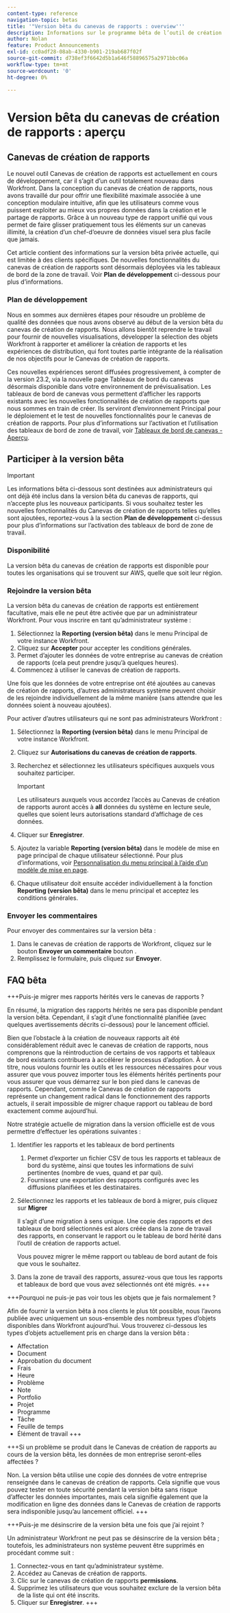 ```yaml
---
content-type: reference
navigation-topic: betas
title: '"Version bêta du canevas de rapports : overview'''
description: Informations sur le programme bêta de l’outil de création de rapports à venir pour Adobe Workfront
author: Nolan
feature: Product Announcements
exl-id: cc0adf28-08ab-4330-b901-219ab687f02f
source-git-commit: d738ef3f6642d5b1a646f58896575a2971bbc06a
workflow-type: tm+mt
source-wordcount: '0'
ht-degree: 0%

---
```



# Version bêta du canevas de création de rapports : aperçu

## Canevas de création de rapports

Le nouvel outil Canevas de création de rapports est actuellement en cours de développement, car il s’agit d’un outil totalement nouveau dans Workfront. Dans la conception du canevas de création de rapports, nous avons travaillé dur pour offrir une flexibilité maximale associée à une conception modulaire intuitive, afin que les utilisateurs comme vous puissent exploiter au mieux vos propres données dans la création et le partage de rapports. Grâce à un nouveau type de rapport unifié qui vous permet de faire glisser pratiquement tous les éléments sur un canevas illimité, la création d’un chef-d’oeuvre de données visuel sera plus facile que jamais.

Cet article contient des informations sur la version bêta privée actuelle, qui est limitée à des clients spécifiques. De nouvelles fonctionnalités du canevas de création de rapports sont désormais déployées via les tableaux de bord de la zone de travail. Voir **Plan de développement** ci-dessous pour plus d’informations.

### Plan de développement

Nous en sommes aux dernières étapes pour résoudre un problème de qualité des données que nous avons observé au début de la version bêta du canevas de création de rapports. Nous allons bientôt reprendre le travail pour fournir de nouvelles visualisations, développer la sélection des objets Workfront à rapporter et améliorer la création de rapports et les expériences de distribution, qui font toutes partie intégrante de la réalisation de nos objectifs pour le Canevas de création de rapports.

Ces nouvelles expériences seront diffusées progressivement, à compter de la version 23.2, via la nouvelle page Tableaux de bord du canevas désormais disponible dans votre environnement de prévisualisation. Les tableaux de bord de canevas vous permettent d’afficher les rapports existants avec les nouvelles fonctionnalités de création de rapports que nous sommes en train de créer. Ils serviront d’environnement Principal pour le déploiement et le test de nouvelles fonctionnalités pour le canevas de création de rapports. Pour plus d’informations sur l’activation et l’utilisation des tableaux de bord de zone de travail, voir [Tableaux de bord de canevas - Aperçu](/help/quicksilver/reports-and-dashboards/dashboards/creating-and-managing-dashboards/canvas-dashboards-overview.md).

## Participer à la version bêta

>[!IMPORTANT]
>
>Les informations bêta ci-dessous sont destinées aux administrateurs qui ont déjà été inclus dans la version bêta du canevas de rapports, qui n’accepte plus les nouveaux participants. Si vous souhaitez tester les nouvelles fonctionnalités du Canevas de création de rapports telles qu’elles sont ajoutées, reportez-vous à la section **Plan de développement** ci-dessus pour plus d’informations sur l’activation des tableaux de bord de zone de travail.

### Disponibilité

La version bêta du canevas de création de rapports est disponible pour toutes les organisations qui se trouvent sur AWS, quelle que soit leur région.

### Rejoindre la version bêta

La version bêta du canevas de création de rapports est entièrement facultative, mais elle ne peut être activée que par un administrateur Workfront. Pour vous inscrire en tant qu’administrateur système :

1. Sélectionnez la **Reporting (version bêta)** dans le menu Principal de votre instance Workfront.
1. Cliquez sur **Accepter** pour accepter les conditions générales.
1. Permet d’ajouter les données de votre entreprise au canevas de création de rapports (cela peut prendre jusqu’à quelques heures).
1. Commencez à utiliser le canevas de création de rapports.

Une fois que les données de votre entreprise ont été ajoutées au canevas de création de rapports, d’autres administrateurs système peuvent choisir de les rejoindre individuellement de la même manière (sans attendre que les données soient à nouveau ajoutées).

Pour activer d’autres utilisateurs qui ne sont pas administrateurs Workfront :

1. Sélectionnez la **Reporting (version bêta)** dans le menu Principal de votre instance Workfront.
1. Cliquez sur **Autorisations du canevas de création de rapports**.
1. Recherchez et sélectionnez les utilisateurs spécifiques auxquels vous souhaitez participer.

   >[!IMPORTANT]
   >
   >Les utilisateurs auxquels vous accordez l’accès au Canevas de création de rapports auront accès à **all** données du système en lecture seule, quelles que soient leurs autorisations standard d’affichage de ces données.

1. Cliquer sur **Enregistrer**.
1. Ajoutez la variable **Reporting (version bêta)** dans le modèle de mise en page principal de chaque utilisateur sélectionné. Pour plus d’informations, voir [Personnalisation du menu principal à l’aide d’un modèle de mise en page](/help/quicksilver/administration-and-setup/customize-workfront/use-layout-templates/customize-main-menu.md).
1. Chaque utilisateur doit ensuite accéder individuellement à la fonction **Reporting (version bêta)** dans le menu principal et acceptez les conditions générales.

### Envoyer les commentaires

Pour envoyer des commentaires sur la version bêta :

1. Dans le canevas de création de rapports de Workfront, cliquez sur le bouton **Envoyer un commentaire** bouton .
1. Remplissez le formulaire, puis cliquez sur **Envoyer**.

## FAQ bêta

+++Puis-je migrer mes rapports hérités vers le canevas de rapports ?

En résumé, la migration des rapports hérités ne sera pas disponible pendant la version bêta. Cependant, il s’agit d’une fonctionnalité planifiée (avec quelques avertissements décrits ci-dessous) pour le lancement officiel.

Bien que l’obstacle à la création de nouveaux rapports ait été considérablement réduit avec le canevas de création de rapports, nous comprenons que la réintroduction de certains de vos rapports et tableaux de bord existants contribuera à accélérer le processus d’adoption. À ce titre, nous voulons fournir les outils et les ressources nécessaires pour vous assurer que vous pouvez importer tous les éléments hérités pertinents pour vous assurer que vous démarrez sur le bon pied dans le canevas de rapports. Cependant, comme le Canevas de création de rapports représente un changement radical dans le fonctionnement des rapports actuels, il serait impossible de migrer chaque rapport ou tableau de bord exactement comme aujourd’hui.

Notre stratégie actuelle de migration dans la version officielle est de vous permettre d’effectuer les opérations suivantes :

1. Identifier les rapports et les tableaux de bord pertinents

   1. Permet d’exporter un fichier CSV de tous les rapports et tableaux de bord du système, ainsi que toutes les informations de suivi pertinentes (nombre de vues, quand et par qui).
   1. Fournissez une exportation des rapports configurés avec les diffusions planifiées et les destinataires.

1. Sélectionnez les rapports et les tableaux de bord à migrer, puis cliquez sur **Migrer**

   Il s’agit d’une migration à sens unique. Une copie des rapports et des tableaux de bord sélectionnés est alors créée dans la zone de travail des rapports, en conservant le rapport ou le tableau de bord hérité dans l’outil de création de rapports actuel.

   Vous pouvez migrer le même rapport ou tableau de bord autant de fois que vous le souhaitez.

1. Dans la zone de travail des rapports, assurez-vous que tous les rapports et tableaux de bord que vous avez sélectionnés ont été migrés.
+++

+++Pourquoi ne puis-je pas voir tous les objets que je fais normalement ?

Afin de fournir la version bêta à nos clients le plus tôt possible, nous l’avons publiée avec uniquement un sous-ensemble des nombreux types d’objets disponibles dans Workfront aujourd’hui. Vous trouverez ci-dessous les types d’objets actuellement pris en charge dans la version bêta :

* Affectation
* Document
* Approbation du document
* Frais
* Heure
* Problème
* Note
* Portfolio
* Projet
* Programme
* Tâche
* Feuille de temps
* Élément de travail
+++

+++Si un problème se produit dans le Canevas de création de rapports au cours de la version bêta, les données de mon entreprise seront-elles affectées ?

Non. La version bêta utilise une copie des données de votre entreprise renseignée dans le canevas de création de rapports. Cela signifie que vous pouvez tester en toute sécurité pendant la version bêta sans risque d’affecter les données importantes, mais cela signifie également que la modification en ligne des données dans le Canevas de création de rapports sera indisponible jusqu’au lancement officiel.
+++

+++Puis-je me désinscrire de la version bêta une fois que j’ai rejoint ?

Un administrateur Workfront ne peut pas se désinscrire de la version bêta ; toutefois, les administrateurs non système peuvent être supprimés en procédant comme suit :

1. Connectez-vous en tant qu’administrateur système.
1. Accédez au Canevas de création de rapports.
1. Clic sur le canevas de création de rapports **permissions**.
1. Supprimez les utilisateurs que vous souhaitez exclure de la version bêta de la liste qui ont été inscrits.
1. Cliquer sur **Enregistrer**.
+++
